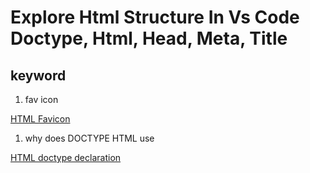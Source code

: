 # Explore Html Structure In Vs Code Doctype, Html, Head, Meta, Title

## keyword

1. fav icon

[HTML Favicon](http://w3schools.com/html/html_favicon.asp)

1. why does DOCTYPE HTML use

[HTML doctype declaration](https://www.w3schools.com/tags/tag_doctype.asp)
